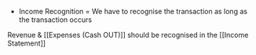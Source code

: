 - Income Recognition = We have to recognise the transaction as long as the transaction occurs

Revenue & [[Expenses (Cash OUT)]] should be recognised in the [[Income Statement]]